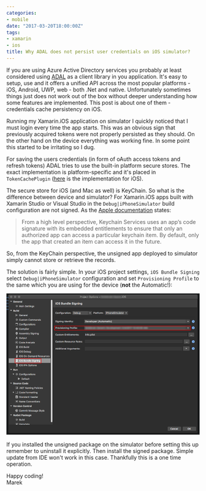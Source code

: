 ```yaml
---
categories:
- mobile
date: "2017-03-20T18:00:00Z"
tags:
- xamarin
- ios
title: Why ADAL does not persist user credentials on iOS simulator?
---
```


If you are using Azure Active Directory services you probably at least considered using [ADAL](https://docs.microsoft.com/en-us/azure/active-directory/develop/active-directory-authentication-libraries) as a client library in you application. It's easy to setup, use and it offers a unified API across the most popular platforms - iOS, Android, UWP, web - both .Net and native. Unfortunately sometimes things just does not work out of the box without deeper understanding how some features are implemented. This post is about one of them - credentials cache persistency on iOS.

Running my Xamarin.iOS application on simulator I quickly noticed that I must login every time the app starts. This was an obvious sign that previously acquired tokens were not properly persisted as they should. On the other hand on the device everything was working fine. In some point this started to be irritating so I dug.

For saving the users credentials (in form of oAuth access tokens and refresh tokens) ADAL tries to use the built-in platform secure stores. The exact implementation is platform-specific and it's placed in `TokenCachePlugin` ([here](https://github.com/AzureAD/azure-activedirectory-library-for-dotnet/blob/dev/src/ADAL.PCL.iOS/TokenCachePlugin.cs) is the implementation for iOS).

The secure store for iOS (and Mac as well) is KeyChain. So what is the difference between device and simulator? For Xamarin.iOS apps built with Xamarin Studio or Visual Studio in the `Debug|iPhoneSimulator` build configuration are not signed. As the [Apple documentation](https://developer.apple.com/library/content/documentation/Security/Conceptual/keychainServConcepts/02concepts/concepts.html#//apple_ref/doc/uid/TP30000897-CH204-SW1) states:

> From a high level perspective, Keychain Services uses an app’s code signature with its embedded entitlements to ensure that only an authorized app can access a particular keychain item. By default, only the app that created an item can access it in the future.

So, from the KeyChain perspective, the unsigned app deployed to simulator simply cannot store or retrieve the records.

The solution is fairly simple. In your iOS project settings, `iOS Bundle Signing` select `Debug|iPhoneSimulator` configuration and set `Provisioning Profile` to the same which you are using for the device (**not** the Automatic!):

[![How to configure provisioning profile](setting-provisioning-profile.png "How to configure provisioning profile")](setting-provisioning-profile.png)

If you installed the unsigned package on the simulator before setting this up remember to uninstall it explicitly. Then install the signed package. Simple update from IDE won't work in this case. Thankfully this is a one time operation.

Happy coding!  
Marek
